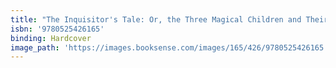 ```yaml
---
title: "The Inquisitor's Tale: Or, the Three Magical Children and Their Holy Dog"
isbn: '9780525426165'
binding: Hardcover
image_path: 'https://images.booksense.com/images/165/426/9780525426165.jpg'
---
```



